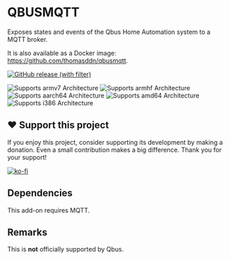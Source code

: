 # QBUSMQTT

Exposes states and events of the Qbus Home Automation system to a MQTT broker.

It is also available as a Docker image: https://github.com/thomasddn/qbusmqtt.

[![GitHub release (with filter)][releases-shield]][releases]

![Supports armv7 Architecture][armv7-shield]
![Supports armhf Architecture][armhf-shield]
![Supports aarch64 Architecture][aarch64-shield]
![Supports amd64 Architecture][amd64-shield]
![Supports i386 Architecture][i386-shield]

## ❤️ Support this project

If you enjoy this project, consider supporting its development by making a donation. Even a small contribution makes a big difference. Thank you for your support!

[![ko-fi](https://ko-fi.com/img/githubbutton_sm.svg)](https://ko-fi.com/N4N7UZ6KN)

## Dependencies

This add-on requires MQTT.

## Remarks

This is **not** officially supported by Qbus.


[releases-shield]: https://img.shields.io/github/v/release/thomasddn/qbusmqtt
[armv7-shield]: https://img.shields.io/badge/armv7-yes-green.svg?style=flat-square
[armhf-shield]: https://img.shields.io/badge/armhf-yes-green.svg?style=flat-square
[aarch64-shield]: https://img.shields.io/badge/aarch64-yes-green.svg?style=flat-square
[amd64-shield]: https://img.shields.io/badge/amd64-yes-green.svg?style=flat-square
[i386-shield]: https://img.shields.io/badge/i386-yes-green.svg?style=flat-square
[releases]: https://github.com/thomasddn/qbusmqtt/releases?style=flat-square
